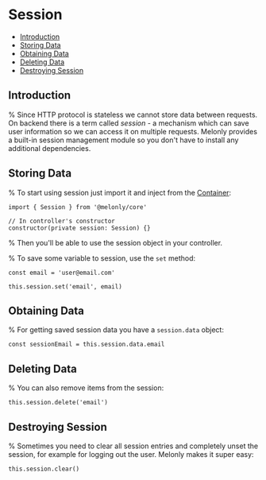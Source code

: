 <!-- omit in toc -->
# Session

- [Introduction](#introduction)
- [Storing Data](#storing-data)
- [Obtaining Data](#obtaining-data)
- [Deleting Data](#deleting-data)
- [Destroying Session](#destroying-session)

## Introduction

% Since HTTP protocol is stateless we cannot store data between requests. On backend there is a term called *session* - a mechanism which can save user information so we can access it on multiple requests. Melonly provides a built-in session management module so you don't have to install any additional dependencies.

## Storing Data

% To start using session just import it and inject from the [Container](/docs/1.x/dependency-injection):

```
import { Session } from '@melonly/core'

// In controller's constructor
constructor(private session: Session) {}
```

% Then you'll be able to use the session object in your controller.

% To save some variable to session, use the `set` method:

```
const email = 'user@email.com'

this.session.set('email', email)
```

## Obtaining Data

% For getting saved session data you have a `session.data` object:

```
const sessionEmail = this.session.data.email
```

## Deleting Data

% You can also remove items from the session:

```
this.session.delete('email')
```

## Destroying Session

% Sometimes you need to clear all session entries and completely unset the session, for example for logging out the user. Melonly makes it super easy:

```
this.session.clear()
```
